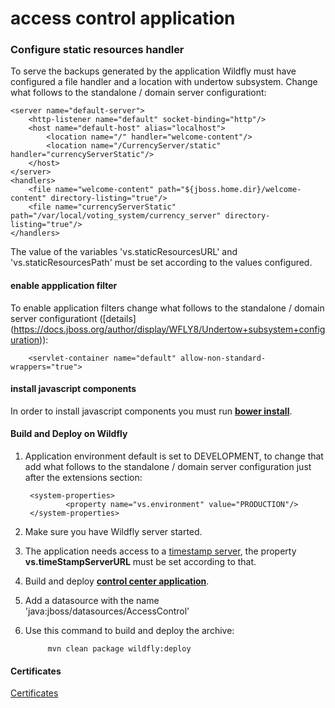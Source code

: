 # access control application

### Configure static resources handler
To serve the backups generated by the application Wildfly must have configured a file handler and a location with undertow subsystem. 
Change what follows to the standalone / domain  server configurationt:

    <server name="default-server">
        <http-listener name="default" socket-binding="http"/>
        <host name="default-host" alias="localhost">
            <location name="/" handler="welcome-content"/>
            <location name="/CurrencyServer/static" handler="currencyServerStatic"/>
        </host>
    </server>
    <handlers>
        <file name="welcome-content" path="${jboss.home.dir}/welcome-content" directory-listing="true"/>
        <file name="currencyServerStatic" path="/var/local/voting_system/currency_server" directory-listing="true"/>
    </handlers>

The value of the variables 'vs.staticResourcesURL' and 'vs.staticResourcesPath' must be set according to the values configured.

#### enable appplication filter
To enable application filters change what follows to the standalone / domain  server configurationt 
([details] (https://docs.jboss.org/author/display/WFLY8/Undertow+subsystem+configuration)):
    
        <servlet-container name="default" allow-non-standard-wrappers="true">

#### install javascript components
In order to install javascript components you must run [**bower install**](http://bower.io/).

#### Build and Deploy on Wildfly
1. Application environment default is set to DEVELOPMENT, to change that add what follows to the standalone / domain 
server configuration just after the extensions section:

        <system-properties>
                <property name="vs.environment" value="PRODUCTION"/>
        </system-properties>

2. Make sure you have  Wildfly server started.
3. The application needs access to a [timestamp server](https://github.com/votingsystem/votingsystem/tree/master/TimeStampServer),
the property **vs.timeStampServerURL** must be set according to that.
4. Build and deploy [**control center application**](https://github.com/votingsystem/votingsystem/tree/master/ControlCenter).
5. Add a datasource with the name 'java:jboss/datasources/AccessControl'
6. Use this command to build and deploy the archive:

            mvn clean package wildfly:deploy
            
#### Certificates
[Certificates](src/main/webapp/WEB-INF/votingsystem/certs/readme.md)